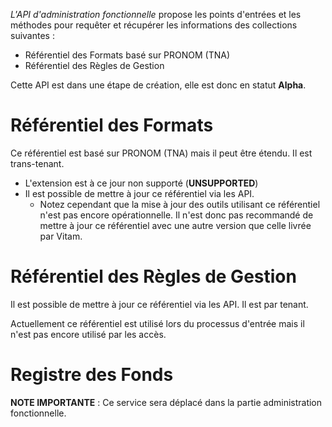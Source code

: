 *L'API d'administration fonctionnelle* propose les points d'entrées et les méthodes pour requêter et récupérer les informations des collections suivantes :

- Référentiel des Formats basé sur PRONOM (TNA)
- Référentiel des Règles de Gestion

Cette API est dans une étape de création, elle est donc en statut **Alpha**.

# Référentiel des Formats

Ce référentiel est basé sur PRONOM (TNA) mais il peut être étendu. Il est trans-tenant.
- L'extension est à ce jour non supporté (**UNSUPPORTED**)
- Il est possible de mettre à jour ce référentiel via les API.
  - Notez cependant que la mise à jour des outils utilisant ce référentiel n'est pas encore opérationnelle. Il n'est donc pas recommandé de mettre à jour ce référentiel avec une autre version que celle livrée par Vitam.

# Référentiel des Règles de Gestion

Il est possible de mettre à jour ce référentiel via les API. Il est par tenant.

Actuellement ce référentiel est utilisé lors du processus d'entrée mais il n'est pas encore utilisé par les accès.

# Registre des Fonds

**NOTE IMPORTANTE** : Ce service sera déplacé dans la partie administration fonctionnelle.
